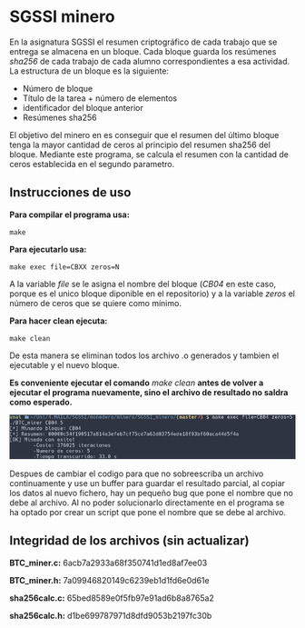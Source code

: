 # SGSSI minero 
En la asignatura SGSSI el resumen criptográfico de cada trabajo que se entrega se almacena en un bloque. Cada bloque guarda los resúmenes *sha256* de cada trabajo de cada alumno correspondientes a esa actividad. 
La estructura de un bloque es la siguiente: 

* Número de bloque 
* Título de la tarea + número de elementos 
* identificador del bloque anterior 
* Resúmenes sha256 

El objetivo del minero en es conseguir que el resumen del último bloque tenga la mayor cantidad de ceros al principio del resumen sha256 del bloque. Mediante este programa, se calcula el resumen con la cantidad de ceros establecida en el segundo parametro. 

## Instrucciones de uso 

**Para compilar el programa usa:** 
    
    make 

**Para ejecutarlo usa:** 

    make exec file=CBXX zeros=N 

A la variable *file* se le asigna el nombre del bloque (*CB04* en este caso, porque es el unico bloque diponible en el repositorio) y a la variable *zeros* el número de ceros que se quiere como mínimo. 

**Para hacer clean ejecuta:** 
    
    make clean 

De esta manera se eliminan todos los archivo .o generados y tambien el ejecutable y el nuevo bloque.

**Es conveniente ejecutar el comando** *make clean* **antes de volver a ejecutar el programa nuevamente, sino el archivo de resultado no saldra como esperado.**


![Ejemplo de ejecución](images/minero_img.png "Ejemplo de ejecución") 

Despues de cambiar el codigo para que no sobreescriba un archivo continuamente y use un buffer para guardar el resultado parcial, al copiar los datos al nuevo fichero, hay un pequeño bug que pone el nombre que no debe al archivo. Al no poder solucionarlo directamente en el programa se ha optado por crear un script que pone el nombre que se debe al archivo.

## Integridad de los archivos (sin actualizar) 

**BTC_miner.c:** 6acb7a2933a68f350741d1ed8af7ee03 

**BTC_miner.h:** 7a09946820149c6239eb1d1fd6e0d61e 

**sha256calc.c:** 65bed8589e0f5fb97e91ad6b8a8765a2 

**sha256calc.h:** d1be699787971d8dfd9053b2197fc30b
